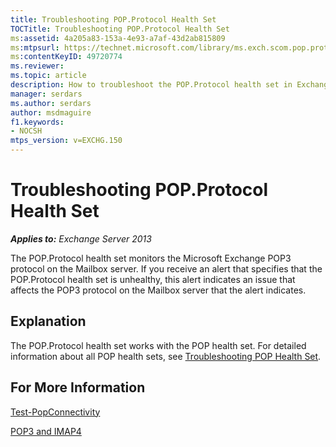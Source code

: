 ```yaml
---
title: Troubleshooting POP.Protocol Health Set
TOCTitle: Troubleshooting POP.Protocol Health Set
ms:assetid: 4a205a83-153a-4e93-a7af-43d2ab815809
ms:mtpsurl: https://technet.microsoft.com/library/ms.exch.scom.pop.protocol(v=EXCHG.150)
ms:contentKeyID: 49720774
ms.reviewer: 
ms.topic: article
description: How to troubleshoot the POP.Protocol health set in Exchange 2013
manager: serdars
ms.author: serdars
author: msdmaguire
f1.keywords:
- NOCSH
mtps_version: v=EXCHG.150
---
```


# Troubleshooting POP.Protocol Health Set

_**Applies to:** Exchange Server 2013_

The POP.Protocol health set monitors the Microsoft Exchange POP3 protocol on the Mailbox server. If you receive an alert that specifies that the POP.Protocol health set is unhealthy, this alert indicates an issue that affects the POP3 protocol on the Mailbox server that the alert indicates.

## Explanation

The POP.Protocol health set works with the POP health set. For detailed information about all POP health sets, see [Troubleshooting POP Health Set](troubleshooting-pop-health-set.md).

## For More Information

[Test-PopConnectivity](/powershell/module/exchange/Test-PopConnectivity)

[POP3 and IMAP4](../../pop3-and-imap4-in-exchange-server-2013-exchange-2013-help.md)
